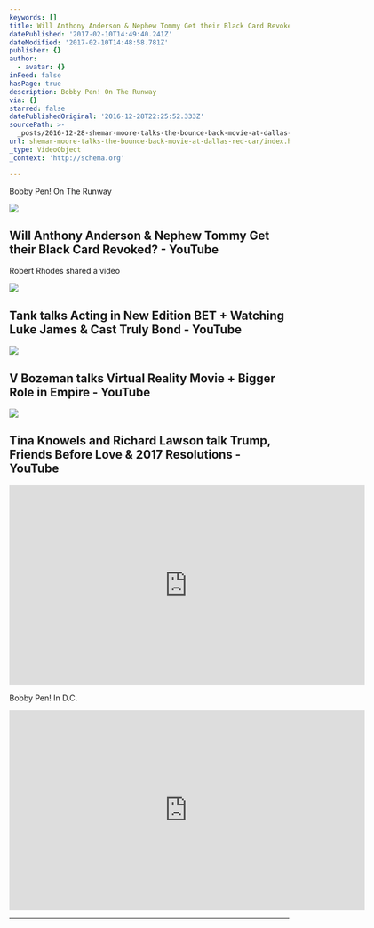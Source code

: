 ```yaml
---
keywords: []
title: Will Anthony Anderson & Nephew Tommy Get their Black Card Revoked? - YouTube
datePublished: '2017-02-10T14:49:40.241Z'
dateModified: '2017-02-10T14:48:58.781Z'
publisher: {}
author:
  - avatar: {}
inFeed: false
hasPage: true
description: Bobby Pen! On The Runway
via: {}
starred: false
datePublishedOriginal: '2016-12-28T22:25:52.333Z'
sourcePath: >-
  _posts/2016-12-28-shemar-moore-talks-the-bounce-back-movie-at-dallas-red-car.md
url: shemar-moore-talks-the-bounce-back-movie-at-dallas-red-car/index.html
_type: VideoObject
_context: 'http://schema.org'

---
```

Bobby Pen! On The Runway

<article style=""><img src="https://imgflo.herokuapp.com/graph/2b2431f8e7ba7b0/788cb55e097caf90f85373d1be4a1750/croprotate.jpg?cropheight=280&amp;cropwidth=480&amp;degrees=0&amp;input=https%3A%2F%2Fi.ytimg.com%2Fvi%2FZoUN1T9ITwU%2Fhqdefault.jpg&amp;x=0&amp;y=40" /><h1>Will Anthony Anderson &amp; Nephew Tommy Get their Black Card Revoked? - YouTube</h1><p>Robert Rhodes shared a video</p></article>

<article style=""><img src="https://s3-us-west-2.amazonaws.com/the-grid-img/p/3ecbb22262d5b836913611bff510ef4810768ba7.jpg" /><h1>Tank talks Acting in New Edition BET + Watching Luke James &amp; Cast Truly Bond - YouTube</h1></article>

<article style=""><img src="https://s3-us-west-2.amazonaws.com/the-grid-img/p/6415caac6e0edcbcc6b24a47cc0f41081cd3f0e4.jpg" /><h1>V Bozeman talks Virtual Reality Movie + Bigger Role in Empire - YouTube</h1></article>

<article style=""><img src="https://s3-us-west-2.amazonaws.com/the-grid-img/p/200a6780c362ddaab49d05241d10043c7d790ae5.jpg" /><h1>Tina Knowels and Richard Lawson talk Trump, Friends Before Love &amp; 2017 Resolutions - YouTube</h1></article>

<iframe src="https://cdn.embedly.com/widgets/media.html?src=https%3A%2F%2Fwww.youtube.com%2Fembed%2Ff5nozCot7Kg%3Ffeature%3Doembed&amp;url=http%3A%2F%2Fwww.youtube.com%2Fwatch%3Fv%3Df5nozCot7Kg&amp;image=https%3A%2F%2Fi.ytimg.com%2Fvi%2Ff5nozCot7Kg%2Fhqdefault.jpg&amp;key=b7d04c9b404c499eba89ee7072e1c4f7&amp;type=text%2Fhtml&amp;schema=youtube" width="640" height="360" scrolling="no" frameborder="0" allowfullscreen="" style=""></iframe>

Bobby Pen! In D.C.

<iframe src="https://cdn.embedly.com/widgets/media.html?src=https%3A%2F%2Fwww.youtube.com%2Fembed%2FyvJAdKU0NOs%3Ffeature%3Doembed&amp;url=http%3A%2F%2Fwww.youtube.com%2Fwatch%3Fv%3DyvJAdKU0NOs&amp;image=https%3A%2F%2Fi.ytimg.com%2Fvi%2FyvJAdKU0NOs%2Fhqdefault.jpg&amp;key=b7d04c9b404c499eba89ee7072e1c4f7&amp;type=text%2Fhtml&amp;schema=youtube" width="640" height="360" scrolling="no" frameborder="0" allowfullscreen="" style=""></iframe>

---